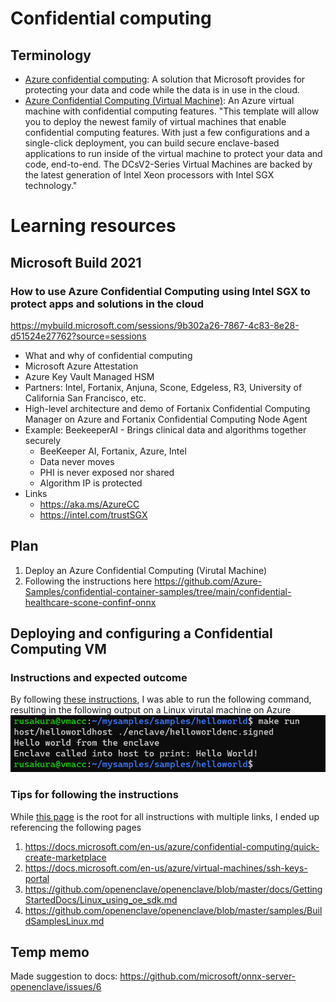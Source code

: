 # Confidential computing
## Terminology
- [Azure confidential computing](https://azure.microsoft.com/en-us/solutions/confidential-compute/): A solution that Microsoft provides for protecting your data and code while the data is in use in the cloud. 
- [Azure Confidential Computing (Virtual Machine)](https://azuremarketplace.microsoft.com/en-us/marketplace/apps/microsoft-azure-compute.acc-virtual-machine-v2): An Azure virtual machine with confidential computing features. "This template will allow you to deploy the newest family of virtual machines that enable confidential computing features. With just a few configurations and a single-click deployment, you can build secure enclave-based applications to run inside of the virtual machine to protect your data and code, end-to-end. The DCsV2-Series Virtual Machines are backed by the latest generation of Intel Xeon processors with Intel SGX technology."

# Learning resources
## Microsoft Build 2021
### How to use Azure Confidential Computing using Intel SGX to protect apps and solutions in the cloud
https://mybuild.microsoft.com/sessions/9b302a26-7867-4c83-8e28-d51524e27762?source=sessions
- What and why of confidential computing
- Microsoft Azure Attestation
- Azure Key Vault Managed HSM
- Partners: Intel, Fortanix, Anjuna, Scone, Edgeless, R3, University of California San Francisco, etc.
- High-level architecture and demo of Fortanix Confidential Computing Manager on Azure and Fortanix Confidential Computing Node Agent
- Example: BeekeeperAI - Brings clinical data and algorithms together securely
  - BeeKeeper AI, Fortanix, Azure, Intel
  - Data never moves
  - PHI is never exposed nor shared
  - Algorithm IP is protected
- Links
  - https://aka.ms/AzureCC
  - https://intel.com/trustSGX



## Plan
1. Deploy an Azure Confidential Computing (Virutal Machine)
2. Following the instructions here https://github.com/Azure-Samples/confidential-container-samples/tree/main/confidential-healthcare-scone-confinf-onnx

## Deploying and configuring a Confidential Computing VM
### Instructions and expected outcome
By following [these instructions](https://github.com/microsoft/onnx-server-openenclave), I was able to run the following command, resulting in the following output on a Linux virutal machine on Azure
![](../img/2021-06-02-15-52-04.png)
### Tips for following the instructions
While [this page](https://github.com/microsoft/onnx-server-openenclave) is the root for all instructions with multiple links, I ended up referencing the following pages
1. https://docs.microsoft.com/en-us/azure/confidential-computing/quick-create-marketplace
2. https://docs.microsoft.com/en-us/azure/virtual-machines/ssh-keys-portal
3. https://github.com/openenclave/openenclave/blob/master/docs/GettingStartedDocs/Linux_using_oe_sdk.md
4. https://github.com/openenclave/openenclave/blob/master/samples/BuildSamplesLinux.md

## Temp memo
Made suggestion to docs:
https://github.com/microsoft/onnx-server-openenclave/issues/6